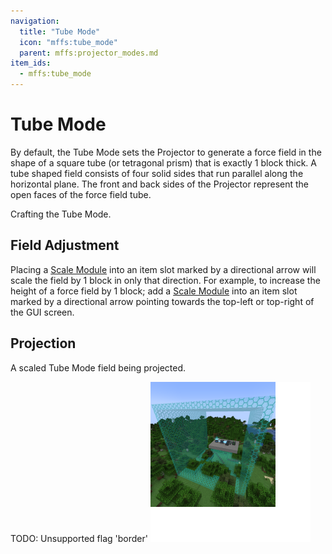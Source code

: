 ```yaml
---
navigation:
  title: "Tube Mode"
  icon: "mffs:tube_mode"
  parent: mffs:projector_modes.md
item_ids:
  - mffs:tube_mode
---
```


# Tube Mode

<ItemImage id="mffs:tube_mode" />

By default, the <Color id="dark_green">Tube Mode</Color> sets the Projector to generate a force field in the shape of a square tube (or tetragonal prism) that is exactly 1 block thick. A tube shaped field consists of four solid sides that run parallel along the horizontal plane. The front and back sides of the Projector represent the open faces of the force field tube.

Crafting the <Color id="dark_green">Tube Mode</Color>.

<Recipe id="mffs:tube_mode" />

## Field Adjustment

Placing a [<Color id="dark_purple">Scale Module</Color>](../scale_module.md) into an item slot marked by a directional arrow will scale the field by 1 block in only that direction. For example, to increase the height of a force field by 1 block; add a [<Color id="dark_purple">Scale Module</Color>](../scale_module.md) into an item slot marked by a directional arrow pointing towards the top-left or top-right of the GUI screen.

## Projection

A scaled <Color id="dark_green">Tube Mode</Color> field being projected.

TODO: Unsupported flag 'border'
![](tube_mode.png)

